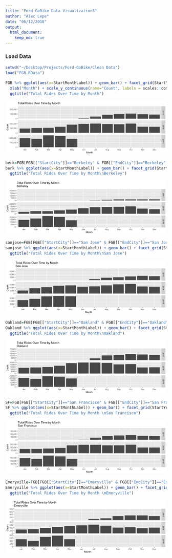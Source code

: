 ```yaml
---
title: "Ford GoBike Data Visualization3"
author: "Alec Lepe"
date: "06/12/2018"
output: 
  html_document:
    keep_md: true
---
```



### Load Data

```r
setwd("~/Desktop/Projects/Ford-GoBike/Clean Data")
load("FGB.RData")
```

```r
FGB %>% ggplot(aes(x=StartMonthLabel)) + geom_bar() + facet_grid(StartYear ~ .) + 
  xlab("Month") + scale_y_continuous(name="Count", labels = scales::comma) +
  ggtitle("Total Rides Over Time by Month")
```

![](Visualizations3_files/figure-html/graph5-1.png)<!-- -->


```r
berk=FGB[FGB[["StartCity"]]=="Berkeley" & FGB[["EndCity"]]=="Berkeley",]
berk %>% ggplot(aes(x=StartMonthLabel)) + geom_bar() + facet_grid(StartYear ~ .) +xlab("Month") + scale_y_continuous(name="Count", labels = scales::comma) +
  ggtitle("Total Rides Over Time by Month\nBerkeley")
```

![](Visualizations3_files/figure-html/graph5a-1.png)<!-- -->

```r
sanjose=FGB[FGB[["StartCity"]]=="San Jose" & FGB[["EndCity"]]=="San Jose",]
sanjose %>% ggplot(aes(x=StartMonthLabel)) + geom_bar() + facet_grid(StartYear ~ .) +xlab("Month") + scale_y_continuous(name="Count", labels = scales::comma) +
  ggtitle("Total Rides Over Time by Month\nSan Jose")
```

![](Visualizations3_files/figure-html/graph5b-1.png)<!-- -->

```r
Oakland=FGB[FGB[["StartCity"]]=="Oakland" & FGB[["EndCity"]]=="Oakland",]
Oakland %>% ggplot(aes(x=StartMonthLabel)) + geom_bar() + facet_grid(StartYear ~ .) +xlab("Month") + scale_y_continuous(name="Count", labels = scales::comma) +
  ggtitle("Total Rides Over Time by Month\nOakland")
```

![](Visualizations3_files/figure-html/graph5c-1.png)<!-- -->

```r
SF=FGB[FGB[["StartCity"]]=="San Francisco" & FGB[["EndCity"]]=="San Francisco",]
SF %>% ggplot(aes(x=StartMonthLabel)) + geom_bar() + facet_grid(StartYear ~ .) +xlab("Month") + scale_y_continuous(name="Count", labels = scales::comma) +
  ggtitle("Total Rides Over Time by Month \nSan Francisco")
```

![](Visualizations3_files/figure-html/graph5d-1.png)<!-- -->

```r
Emeryville=FGB[FGB[["StartCity"]]=="Emeryville" & FGB[["EndCity"]]=="Emeryville",]
Emeryville %>% ggplot(aes(x=StartMonthLabel)) + geom_bar() + facet_grid(StartYear ~ .) +xlab("Month") + scale_y_continuous(name="Count", labels = scales::comma) +
  ggtitle("Total Rides Over Time by Month \nEmeryville")
```

![](Visualizations3_files/figure-html/graph5e-1.png)<!-- -->
